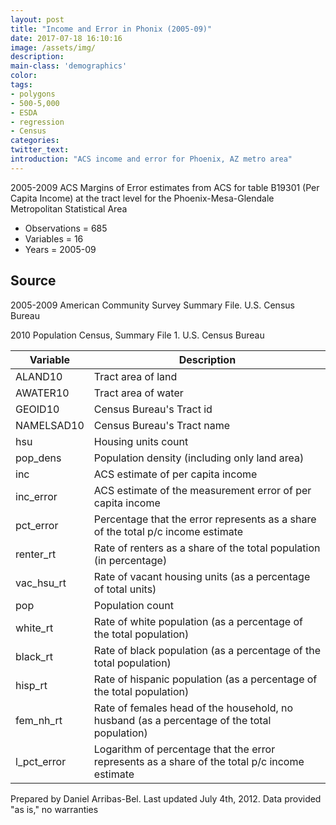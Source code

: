 ```yaml
---
layout: post
title: "Income and Error in Phonix (2005-09)"
date: 2017-07-18 16:10:16
image: /assets/img/
description:
main-class: 'demographics'
color:
tags:
- polygons
- 500-5,000
- ESDA
- regression
- Census
categories:
twitter_text:
introduction: "ACS income and error for Phoenix, AZ metro area"
---
```


<script>
var map = L.map('map');
L.tileLayer('https://api.tiles.mapbox.com/v4/{id}/{z}/{x}/{y}.png?access_token=pk.eyJ1IjoibWFwYm94IiwiYSI6ImNpejY4NXVycTA2emYycXBndHRqcmZ3N3gifQ.rJcFIG214AriISLbB6B5aw', { <!--this is the URL for the Nepal Geojson-->
maxZoom: 18,
attribution: 'Map data &copy; <a href="http://openstreetmap.org">OpenStreetMap</a> contributors, ' +
'<a href="http://creativecommons.org/licenses/by-sa/2.0/">CC-BY-SA</a>, ' +
'Imagery © <a href="http://mapbox.com">Mapbox</a>',
id: 'mapbox.light'
}).addTo(map);

map.scrollWheelZoom.disable();
map.touchZoom.disable();
var enableMapInteraction = function () {
map.scrollWheelZoom.enable();
map.touchZoom.enable();
}
$('#map').on('click touch', enableMapInteraction);
$('#map').on('mouseout', function(){ map.scrollWheelZoom.disable();});

var smallIcon = L.icon({
iconUrl: 'http://www.hckrecruitment.nic.in/images/blue.png',
iconSize: [16, 16], // size of the icon
});

function onEachFeature(feature, layer) {
//console.log(feature);
var txt = "";
for (var fname in feature.properties) {
txt += fname;
txt += " : ";
txt += feature.properties[fname];
txt += "<br/>";
}
layer.bindPopup(txt);
}


// load GeoJSON from an external file
// load GeoJSON from an external file
$.getJSON("../data/phx.geojson",function(data){
// add GeoJSON layer to the map once the file is loaded
var json = L.geoJson(data, {
pointToLayer: function(feature, latlng) {

return L.marker(latlng, {
icon: smallIcon
});
},
onEachFeature: onEachFeature
});
json.addTo(map);
map.fitBounds(json.getBounds());
});

</script>

2005-2009 ACS Margins of Error estimates from ACS for table B19301 (Per Capita Income) at the tract level for the Phoenix-Mesa-Glendale Metropolitan Statistical Area 


* Observations = 685
* Variables = 16
* Years = 2005-09

**Source**
----------

2005-2009 American Community Survey Summary File. U.S. Census Bureau

2010 Population Census, Summary File 1. U.S. Census Bureau



| **Variable**                         | **Description**                      |
|--|--|
| ALAND10                              | Tract area of land                   |
| AWATER10                             | Tract area of water                  |
| GEOID10                              | Census Bureau's Tract id             |
| NAMELSAD10                           | Census Bureau's Tract name           |
| hsu                                  | Housing units count                  |
| pop\_dens                            | Population density (including only    land area)                           |
| inc                                  | ACS estimate of per capita income    |
| inc\_error                           | ACS estimate of the measurement      error of per capita income           |
| pct\_error                           | Percentage that the error represents as a share of the total p/c income    estimate                             |
| renter\_rt                           | Rate of renters as a share of the    total population (in percentage)     |
| vac\_hsu\_rt                         | Rate of vacant housing units (as a   percentage of total units)           |
| pop                                  | Population count                     |
| white\_rt                            | Rate of white population (as a       percentage of the total population)  |
| black\_rt                            | Rate of black population (as a       percentage of the total population)  |
| hisp\_rt                             | Rate of hispanic population (as a    percentage of the total population)  |
| fem\_nh\_rt                          | Rate of females head of the           household, no husband (as a           percentage of the total population)  |
| l\_pct\_error                        | Logarithm of percentage that the      error represents as a share of the   total p/c income estimate            |


Prepared by Daniel Arribas-Bel. Last updated July 4th, 2012. Data provided "as is," no warranties

